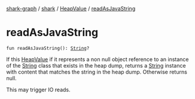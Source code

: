 [shark-graph](../../index.md) / [shark](../index.md) / [HeapValue](index.md) / [readAsJavaString](./read-as-java-string.md)

# readAsJavaString

`fun readAsJavaString(): `[`String`](https://kotlinlang.org/api/latest/jvm/stdlib/kotlin/-string/index.html)`?`

If this [HeapValue](index.md) if it represents a non null object reference to an instance of the
[String](https://kotlinlang.org/api/latest/jvm/stdlib/kotlin/-string/index.html) class that exists in the heap dump, returns a [String](https://kotlinlang.org/api/latest/jvm/stdlib/kotlin/-string/index.html) instance with content that
matches the string in the heap dump. Otherwise returns null.

This may trigger IO reads.

